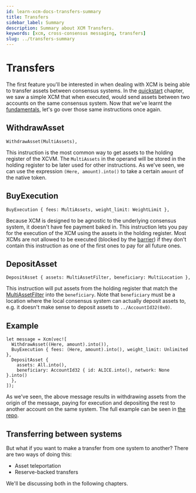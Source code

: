 ```yaml
---
id: learn-xcm-docs-transfers-summary
title: Transfers
sidebar_label: Summary
description: Summary about XCM Transfers.
keywords: [xcm, cross-consensus messaging, transfers]
slug: ../transfers-summary
---
```


# Transfers

The first feature you'll be interested in when dealing with XCM is being able to transfer assets
between consensus systems. In the [quickstart](../../quickstart/summary.md) chapter, we saw a simple
XCM that when executed, would send assets between two accounts on the same consensus system. Now
that we've learnt the [fundamentals](../../fundamentals/summary.md), let's go over those same
instructions once again.

## WithdrawAsset

```rust,noplayground
WithdrawAsset(MultiAssets),
```

This instruction is the most common way to get assets to the holding register of the XCVM. The
`MultiAssets` in the operand will be stored in the holding register to be later used for other
instructions. As we've seen, we can use the expression `(Here, amount).into()` to take a certain
`amount` of the native token.

## BuyExecution

```rust,noplayground
BuyExecution { fees: MultiAssets, weight_limit: WeightLimit },
```

Because XCM is designed to be agnostic to the underlying consensus system, it doesn't have fee
payment baked in. This instruction lets you pay for the execution of the XCM using the assets in the
holding register. Most XCMs are not allowed to be executed (blocked by the
[barrier](../../executor_config/config.md#barrier)) if they don't contain this instruction as one of
the first ones to pay for all future ones.

## DepositAsset

```rust,noplayground
DepositAsset { assets: MultiAssetFilter, beneficiary: MultiLocation },
```

This instruction will put assets from the holding register that match the
[MultiAssetFilter](../../fundamentals/multiasset.md#multiassetfilter) into the `beneficiary`. Note
that `beneficiary` must be a location where the local consensus system can actually deposit assets
to, e.g. it doesn't make sense to deposit assets to `../AccountId32(0x0)`.

## Example

```rust,noplayground
let message = Xcm(vec![
  WithdrawAsset((Here, amount).into()),
  BuyExecution { fees: (Here, amount).into(), weight_limit: Unlimited },
  DepositAsset {
    assets: All.into(),
    beneficiary: AccountId32 { id: ALICE.into(), network: None }.into()
  },
]);
```

As we've seen, the above message results in withdrawing assets from the origin of the message,
paying for execution and depositing the rest to another account on the same system. The full example
can be seen in [the repo](https://github.com/paritytech/xcm-docs/tree/main/examples).

## Transferring between systems

But what if you want to make a transfer from one system to another? There are two ways of doing
this:

- Asset teleportation
- Reserve-backed transfers

We'll be discussing both in the following chapters.
